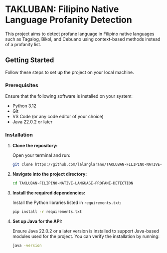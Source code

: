 # TAKLUBAN: Filipino Native Language Profanity Detection

This project aims to detect profane language in Filipino native languages such as Tagalog, Bikol, and Cebuano using context-based methods instead of a profanity list.

## Getting Started

Follow these steps to set up the project on your local machine.

### Prerequisites

Ensure that the following software is installed on your system:

- Python 3.12
- Git
- VS Code (or any code editor of your choice)
- Java 22.0.2 or later

### Installation

1. **Clone the repository:**

   Open your terminal and run:

   ```bash
   git clone https://github.com/lalanglarano/TAKLUBAN-FILIPINO-NATIVE-LANGUAGE-PROFANE-DETECTION.git
   ```

2. **Navigate into the project directory:**

   ```bash
   cd TAKLUBAN-FILIPINO-NATIVE-LANGUAGE-PROFANE-DETECTION
   ```

3. **Install the required dependencies:**

   Install the Python libraries listed in `requirements.txt`:

   ```bash
   pip install -r requirements.txt
   ```

4. **Set up Java for the API:**

   Ensure Java 22.0.2 or a later version is installed to support Java-based modules used for the project. You can verify the installation by running:

   ```bash
   java -version
   ```

